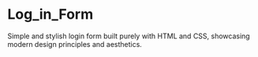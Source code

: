 # Log_in_Form
Simple and stylish login form built purely with HTML and CSS, showcasing modern design principles and aesthetics.
